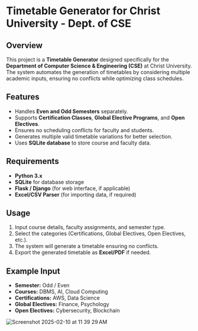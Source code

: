 # Timetable Generator for Christ University - Dept. of CSE

## Overview
This project is a **Timetable Generator** designed specifically for the **Department of Computer Science & Engineering (CSE)** at Christ University. The system automates the generation of timetables by considering multiple academic inputs, ensuring no conflicts while optimizing class schedules.

## Features
- Handles **Even and Odd Semesters** separately.
- Supports **Certification Classes**, **Global Elective Programs**, and **Open Electives**.
- Ensures no scheduling conflicts for faculty and students.
- Generates multiple valid timetable variations for better selection.
- Uses **SQLite database** to store course and faculty data.

## Requirements
- **Python 3.x**
- **SQLite** for database storage
- **Flask / Django** (for web interface, if applicable)
- **Excel/CSV Parser** (for importing data, if required)

## Usage
1. Input course details, faculty assignments, and semester type.
2. Select the categories (Certifications, Global Electives, Open Electives, etc.).
3. The system will generate a timetable ensuring no conflicts.
4. Export the generated timetable as **Excel/PDF** if needed.

## Example Input
- **Semester:** Odd / Even
- **Courses:** DBMS, AI, Cloud Computing
- **Certifications:** AWS, Data Science
- **Global Electives:** Finance, Psychology
- **Open Electives:** Cybersecurity, Blockchain
  
![Screenshot 2025-02-10 at 11 39 29 AM](https://github.com/user-attachments/assets/b34b4165-13f5-4ad8-a645-55b4ece9728b)


